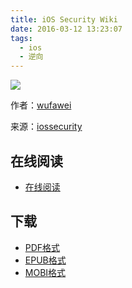 ```yaml
---
title: iOS Security Wiki
date: 2016-03-12 13:23:07
tags:
  - ios
  - 逆向
---
```


![](https://ek8whxe.cloudimg.io/s/width/226/https://www.gitbook.com/cover/book/wizardforcel/ios-sec-wiki.jpg)

作者：[wufawei](https://github.com/wufawei)

来源：[iossecurity](https://github.com/wufawei/iossecurity)

<!--more-->

## 在线阅读 ##

+ [在线阅读](https://www.gitbook.com/book/wizardforcel/ios-sec-wiki/details)

## 下载 ##

+ [PDF格式](https://www.gitbook.com/download/pdf/book/wizardforcel/ios-sec-wiki)
+ [EPUB格式](https://www.gitbook.com/download/epub/book/wizardforcel/ios-sec-wiki)
+ [MOBI格式](https://www.gitbook.com/download/mobi/book/wizardforcel/ios-sec-wiki)
